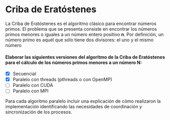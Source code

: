 # Criba de Eratóstenes
La Criba de Eratóstenes es el algoritmo clásico para encontrar números primos. El problema que se presenta consiste en encontrar los números primos menores o iguales a un número entero positivo **n**. Por definición, un número primo es aquél que sólo tiene dos divisores: el uno y el mismo número

#### Elaborar las siguientes versiones del algoritmo de la Criba de Eratóstenes para el cálculo de los números primos menores a un número N:

- [x] Secuencial
- [x] Paralelo con threads (pthreads o con OpenMP)
- [ ] Paralelo con CUDA
- [ ] Paralelo con MPI

Para cada algoritmo paralelo incluir una explicación de cómo realizaron la implementación identificando las necesidades de coordinación y sincronización de los procesos. 
